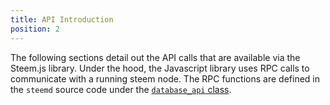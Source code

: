```yaml
---
title: API Introduction
position: 2
---
```


The following sections detail out the API calls that are available via the Steem.js library. Under the hood, the Javascript library uses RPC calls to communicate with a running steem node. The RPC functions are defined in the `steemd` source code under the [`database_api` class](https://github.com/steemit/steem/blob/stable/libraries/app/database_api.cpp).
